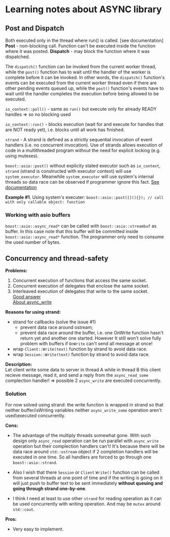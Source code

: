 # Learning notes about ASYNC library

## Post and Dispatch

Both executed only in the thread where run() is called. [see documentation]
**Post** - non-blocking call. Function can't be executed inside the function where it was posted.
**Dispatch** - may block the function where it was dispatched.

The `dispatch()` function can be invoked from the current worker thread, while the `post()` function has to wait until the handler of the worker is complete before it can be invoked. In other words, the `dispatch()` function's events can be executed from the current worker thread even if there are other pending events queued up, while the `post()` function's events have to wait until the handler completes the execution before being allowed to be executed.

`io_context::poll()` - same as `run()` but execute only for already READY handles => so no blocking used

`io_context::run()` - blocks execution (wait for and execute for handles that are NOT ready yet), i.e. blocks until all work has finished.

`strand` - A strand is defined as a strictly sequential invocation of event handlers (i.e. no concurrent invocation). Use of strands allows execution of code in a multithreaded program without the need for explicit locking (e.g. using mutexes).

`boost::asio::post()` without explicity stated executor such as `io_context`, `strand` (strand is constructed with executor context) will use `system_executor`. Meanwhile `system_executor` will use system's internal threads so data race can be observed if programmer ignore this fact. [See documentation](https://www.boost.org/doc/libs/1_69_0/doc/html/boost_asio/reference/asynchronous_operations.html#boost_asio.reference.asynchronous_operations.associated_i_o_executor)

**Example #1**. Using system's executer:
`boost::asio::post([](){}); // call with only callable object: function`

### Working with asio buffers

`boost::asio::async_read*` can be called with `boost::asio::streambuf` as buffer. In this case note that this buffer will be committed inside `boost::asio::async_read*` function. The programmer only need to consume the used number of bytes.

## Concurrency and thread-safety

**Problems:**

1. Concurrent execution of functions that access the same socket.
2. Concurrent execution of delegates that enclose the same socket.
3. Interleaved execution of delegates that write to the same socket.  
[Good answer](https://stackoverflow.com/a/40588070/11468611)  
[About async_write](https://www.boost.org/doc/libs/1_73_0/doc/html/boost_asio/reference/async_write/overload7.html)  

**Reasons for using strand:**

- strand for callbacks (solve the issue #1)
  - prevent data race around ostream;
  - prevent data race around the buffer, i.e. one OnWrite function hasn't return yet and another one started. However It still won't solve fully problem with buffers if `OnWrite` can't send all message at once!
- wrap `Client::Write(text)` function by strand to avoid data race.
- wrap `Session::Write(text)` function by strand to avoid data race.

**Description:**  
Let client write some data to server in thread A while in thread B this client recieve message, read it, and send a reply from the `async_read_some` complection handler! => possible 2 `async_write` are executed concurrently.

### Solution

For now solved using strand: the write function is wrapped in strand so that neither buffer/isWriting variables neither `async_write_some` operation aren't used\executed concurrently.

**Cons:**

- The advantage of the multiply threads somewhat gone.
With such design only `async_read` operation can be run parallel with `async_write` operation but their complection handlers can't! It's because there will be data race around `std::ostream` object if 2 completion handlers will be executed in one time. So all handlers are forced to go through one `boost::asio::strand`.

- Also I wish that there `Session` or `Client` `Write()` function can be called from several threads at one point of time
and if the writing is going on it will just push to buffer text to be sent immediately **without queuing and going through strand one-by-one**.

- I think I need at least to use other `strand` for reading operation as it can be used concurrently with writing operation. And may be `mutex` around `std::cout`.  

**Pros:**

- Very easy to implement.
